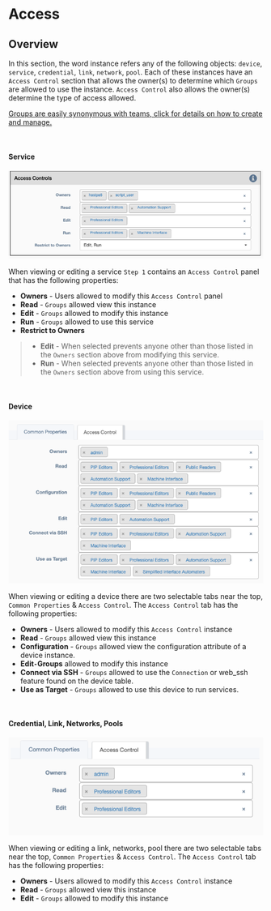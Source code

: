 # Access

## Overview

In this section, the word instance refers any of the following objects: `device`, `service`, `credential`, `link`, `network`, `pool`. Each of
these instances have an `Access Control` section that allows the owner(s) to determine which `Groups` are allowed to use
the instance. `Access Control` also allows the owner(s) determine the type of access allowed. 

[Groups are easily synonymous with teams, click for details on how to create and manage.](groups.md) 


<br/>
<h4>Service</h4> 

![service_access_control](../_static/administration/access_control_service.png)

When viewing or editing a service `Step 1` contains an `Access Control` panel that  has the following properties: 

* **Owners** - Users allowed to modify this `Access Control` panel
* **Read** - `Groups` allowed view this instance
* **Edit** - `Groups` allowed to modify this instance
* **Run** - `Groups` allowed to use this service
* **Restrict to Owners** 
> * **Edit** - When selected prevents anyone other than those listed in the `Owners` section above from modifying this service. 
> * **Run**  - When selected prevents anyone other than those listed in the `Owners` section above from using this service.

<br/>
<h4>Device</h4>

![device_access_control](../_static/administration/access_control_device.png)

When viewing or editing a device there are two selectable tabs near the top, `Common Properties` & `Access Control`. The
`Access Control` tab  has the following properties: 

* **Owners** - Users allowed to modify this `Access Control` instance
* **Read** - `Groups` allowed view this instance
* **Configuration** - `Groups` allowed view the configuration attribute of a device instance. 
* **Edit` - `Groups** allowed to modify this instance
* **Connect via SSH** - `Groups` allowed to use the `Connection` or web_ssh feature found on the device table. 
* **Use as Target** - `Groups` allowed to use this device to run services. 

<br/>
<h4>Credential, Link, Networks, Pools</h4>

![link_access_control](../_static/administration/access_control_link.png)

When viewing or editing a link, networks, pool there are two selectable tabs near the top, `Common Properties` & `Access Control`. The
`Access Control` tab  has the following properties: 

* **Owners** - Users allowed to modify this `Access Control` instance
* **Read** - `Groups` allowed view this instance
* **Edit** - `Groups` allowed to modify this instance
